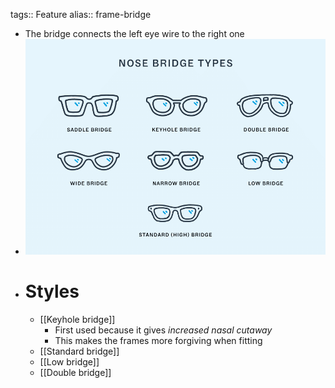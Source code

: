 tags:: Feature
alias:: frame-bridge

- The bridge connects the left eye wire to the right one
- ![nose-bridge-types-graphic.png](../assets/info_nosebridge-types_0.png)
- # Styles
	- [[Keyhole bridge]]
		- First used because it gives *increased nasal cutaway*
		- This makes the frames more forgiving when fitting
	- [[Standard bridge]]
	- [[Low bridge]]
	- [[Double bridge]]